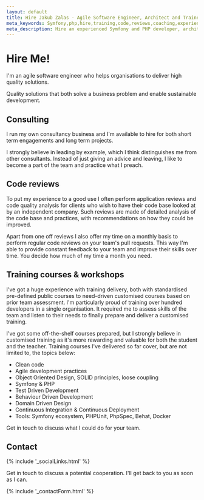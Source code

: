```yaml
---
layout: default
title: Hire Jakub Zalas - Agile Software Engineer, Architect and Trainer - Symfony Core Team Member
meta_keywords: Symfony,php,hire,training,code,reviews,coaching,experience,tdd,bdd,clean,code
meta_description: Hire an experienced Symfony and PHP developer, architect, and trainer. Jakub Zalas is a Symfony core team member, test driven development believer, and behaviour driven development practitioner.
---
```


# Hire Me!

I'm an agile software engineer who helps organisations to deliver high quality
solutions.

Quality solutions that both solve a business problem and enable sustainable development.

## Consulting

I run my own consultancy business and I'm available to hire for both short term
engagements and long term projects.

I strongly believe in leading by example, which I think distinguishes me from other consultants.
Instead of just giving an advice and leaving, I like to become a part of the team and practice what I preach.


## Code reviews

To put my experience to a good use I often perform application reviews
and code quality analysis for clients who wish to have their code base looked at
by an independent company. Such reviews are made of detailed analysis of the code
base and practices, with recommendations on how they could be improved.

Apart from one off reviews I also offer my time on a monthly basis to perform
regular code reviews on your team's pull requests. This way I'm able to provide
constant feedback to your team and improve their skills over time. You decide how much
of my time a month you need.

## Training courses & workshops

I've got a huge experience with training delivery, both with standardised pre-defined
public courses to need-driven customised courses based on prior team assessment.
I'm particularly proud of training over hundred developers in a single organisation.
It required me to assess skills of the team and listen to their needs to finally prepare
and deliver a customised training.

I've got some off-the-shelf courses prepared, but I strongly believe in
customised training as it's more rewarding and valuable for both the student and the teacher.
Training courses I've delivered so far cover, but are not limited to, the topics below:

* Clean code
* Agile development practices
* Object Oriented Design, SOLID principles, loose coupling
* Symfony & PHP
* Test Driven Development
* Behaviour Driven Development
* Domain Driven Design
* Continuous Integration & Continuous Deployment
* Tools: Symfony ecosystem, PHPUnit, PhpSpec, Behat, Docker

Get in touch to discuss what I could do for your team.

## Contact

{% include '_socialLinks.html' %}

Get in touch to discuss a potential cooperation. I'll get back to you as soon as I can.

{% include '_contactForm.html' %}
